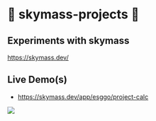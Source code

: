 # 🧮 skymass-projects 🧮

## Experiments with skymass
https://skymass.dev/


## Live Demo(s)
* https://skymass.dev/app/esggo/project-calc

![](https://cdn.glitch.global/79463bb2-0f2d-47e2-bd51-02e913883019/road-map.jpg?v=1673062724521)
